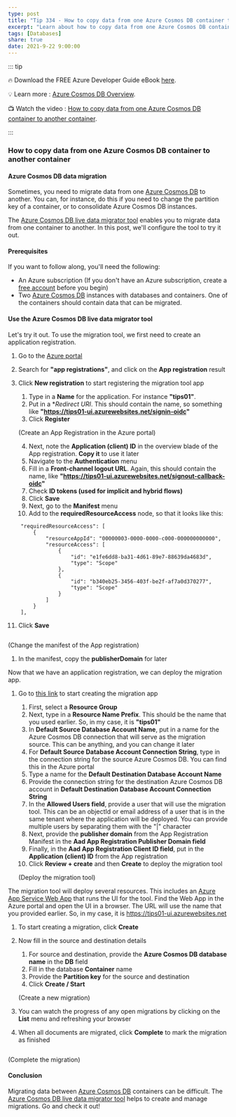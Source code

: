 ```yaml
---
type: post
title: "Tip 334 - How to copy data from one Azure Cosmos DB container to another container"
excerpt: "Learn about how to copy data from one Azure Cosmos DB container to another container"
tags: [Databases]
share: true
date: 2021-9-22 9:00:00
---
```


::: tip 

:fire: Download the FREE Azure Developer Guide eBook [here](http://aka.ms/azuredevebook?WT.mc_id=docs-azuredevtips-azureappsdev).

:bulb: Learn more : [Azure Cosmos DB Overview](https://docs.microsoft.com/azure/cosmos-db/introduction?WT.mc_id=docs-azuredevtips-azureappsdev). 

:tv: Watch the video : [How to copy data from one Azure Cosmos DB container to another container](https://youtu.be/fAfh6HaJwLs?WT.mc_id=youtube-azuredevtips-azureappsdev).

:::

### How to copy data from one Azure Cosmos DB container to another container

#### Azure Cosmos DB data migration
Sometimes, you need to migrate data from one [Azure Cosmos DB](https://docs.microsoft.com/azure/cosmos-db/introduction?WT.mc_id=docs-azuredevtips-azureappsdev) to another. You can, for instance, do this if you need to change the partition key of a container, or to consolidate Azure Cosmos DB instances. 

The [Azure Cosmos DB live data migrator tool](https://github.com/Azure-Samples/azure-cosmosdb-live-data-migrator?WT.mc_id=github-azuredevtips-azureappsdev) enables you to migrate data from one container to another. In this post, we'll configure the tool to try it out.

#### Prerequisites
If you want to follow along, you'll need the following:
* An Azure subscription (If you don't have an Azure subscription, create a [free account](https://azure.microsoft.com/free/?WT.mc_id=azure-azuredevtips-azureappsdev) before you begin)
* Two [Azure Cosmos DB](https://docs.microsoft.com/azure/cosmos-db/create-cosmosdb-resources-portal?WT.mc_id=docs-azuredevtips-azureappsdev) instances with databases and containers. One of the containers should contain data that can be migrated.

#### Use the Azure Cosmos DB live data migrator tool
Let's try it out. To use the migration tool, we first need to create an application registration.

1. Go to the [Azure portal](https://portal.azure.com/?WT.mc_id=azure-azuredevtips-azureappsdev)
2. Search for **"app registrations"**, and click on the **App registration** result
3. Click **New registration** to start registering the migration tool app
   1. Type in a **Name** for the application. For instance **"tips01"**. 
   2. Put in a **Redirect URI*. This should contain the name, so something like **"https://tips01-ui.azurewebsites.net/signin-oidc"**
   3. Click **Register**

    <img :src="$withBase('/files/118register1.png')">

    (Create an App Registration in the Azure portal)

   4. Next, note the **Application (client) ID** in the overview blade of the App registration. **Copy it** to use it later
   5. Navigate to the **Authentication** menu
   6. Fill in a **Front-channel logout URL**. Again, this should contain the name, like **"https://tips01-ui.azurewebsites.net/signout-callback-oidc"**
   7. Check **ID tokens (used for implicit and hybrid flows)**
   8. Click **Save**
   9. Next, go to the **Manifest** menu
   10. Add to the **requiredResourceAccess** node, so that it looks like this:

```
	"requiredResourceAccess": [
		{
			"resourceAppId": "00000003-0000-0000-c000-000000000000",
			"resourceAccess": [
				{
					"id": "e1fe6dd8-ba31-4d61-89e7-88639da4683d",
					"type": "Scope"
				},
				{
					"id": "b340eb25-3456-403f-be2f-af7a0d370277",
					"type": "Scope"
				}
			]
		}
	],
```
   11.   Click **Save**

<img :src="$withBase('/files/118register2.png')">

(Change the manifest of the App registration)

   1.  In the manifest, copy the **publisherDomain** for later

Now that we have an application registration, we can deploy the migration app.

1. Go to [this link](https://portal.azure.com/#create/Microsoft.Template/uri/https%3A%2F%2Fraw.githubusercontent.com%2FAzure-Samples%2Fazure-cosmosdb-live-data-migrator%2Fmaster%2FMigration.ResourceGroup%2FMigrationServices.json?WT.mc_id=github-azuredevtips-azureappsdev) to start creating the migration app
   1. First, select a **Resource Group**
   2. Next, type in a **Resource Name Prefix**. This should be the name that you used earlier. So, in my case, it is **"tips01"**
   3. In **Default Source Database Account Name**, put in a name for the Azure Cosmos DB connection that will serve as the migration source. This can be anything, and you can change it later
   4. For **Default Source Database Account Connection String**, type in the connection string for the source Azure Cosmos DB. You can find this in the Azure portal
   5. Type a name for the **Default Destination Database Account Name**
   6. Provide the connection string for the destination Azure Cosmos DB account in **Default Destination Database Account Connection String**
   7. In the **Allowed Users field**, provide a user that will use the migration tool. This can be an objectId or email address of a user that is in the same tenant where the application will be deployed. You can provide multiple users by separating them with the "|" character
   8. Next, provide the **publisher domain** from the App Registration Manifest in the **Aad App Registration Publisher Domain field**
   9. Finally, in the **Aad App Registration Client ID field**, put in the **Application (client) ID** from the App registration
   10. Click **Review + create** and then **Create** to deploy the migration tool

    <img :src="$withBase('/files/118register3.png')">

    (Deploy the migration tool)

The migration tool will deploy several resources. This includes an [Azure App Service Web App](https://azure.microsoft.com/services/app-service/web/?WT.mc_id=azure-azuredevtips-azureappsdev) that runs the UI for the tool. Find the Web App in the Azure portal and open the UI in a browser. The URL will use the name that you provided earlier. So, in my case, it is https://tips01-ui.azurewebsites.net

1. To start creating a migration, click **Create**
2. Now fill in the source and destination details
   1. For source and destination, provide the **Azure Cosmos DB database name** in the **DB** field
   2. Fill in the database **Container** name
   3. Provide the **Partition key** for the source and destination
   4. Click **Create / Start**

    <img :src="$withBase('/files/118createmigration.png')">

    (Create a new migration)

3. You can watch the progress of any open migrations by clicking on the **List** menu and refreshing your browser
4. When all documents are migrated, click **Complete** to mark the migration as finished

<img :src="$withBase('/files/118result.png')">

(Complete the migration)

#### Conclusion
Migrating data between [Azure Cosmos DB](https://docs.microsoft.com/azure/cosmos-db/introduction?WT.mc_id=docs-azuredevtips-azureappsdev) containers can be difficult. The [Azure Cosmos DB live data migrator tool](https://github.com/Azure-Samples/azure-cosmosdb-live-data-migrator?WT.mc_id=github-azuredevtips-azureappsdev) helps to create and manage migrations. Go and check it out!
